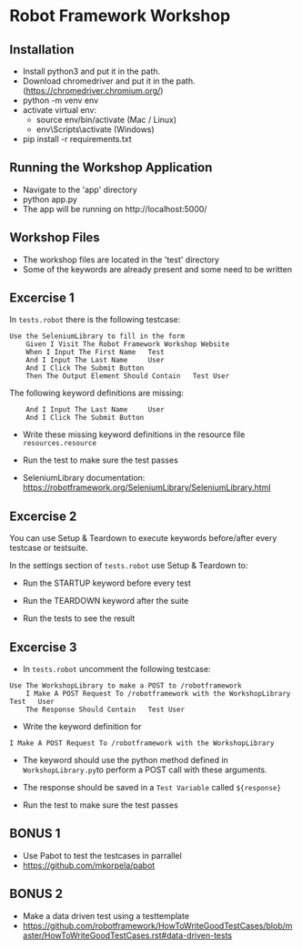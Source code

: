 Robot Framework Workshop
===============

Installation
------------

- Install python3 and put it in the path.
- Download chromedriver and put it in the path. (https://chromedriver.chromium.org/)
- python -m venv env
- activate virtual env:
    - source env/bin/activate (Mac / Linux)
    - env\Scripts\activate (Windows)
- pip install -r requirements.txt


Running the Workshop Application
------------

- Navigate to the 'app' directory
- python app.py
- The app will be running on http://localhost:5000/

Workshop Files
------------

- The workshop files are located in the 'test' directory
- Some of the keywords are already present and some need to be written

Excercise 1
------------

In ``tests.robot`` there is the following testcase:

```robotframework
Use the SeleniumLibrary to fill in the form
    Given I Visit The Robot Framework Workshop Website
    When I Input The First Name   Test
    And I Input The Last Name     User
    And I Click The Submit Button
    Then The Output Element Should Contain   Test User
```

The following keyword definitions are missing:

```robotframework
    And I Input The Last Name     User
    And I Click The Submit Button
```
    
- Write these missing keyword definitions in the resource file ``resources.resource``
- Run the test to make sure the test passes

- SeleniumLibrary documentation:
    https://robotframework.org/SeleniumLibrary/SeleniumLibrary.html


Excercise 2
------------
You can use Setup & Teardown to execute keywords before/after every testcase or testsuite.

In the settings section of ``tests.robot`` use Setup & Teardown to:
- Run the STARTUP keyword before every test
- Run the TEARDOWN keyword after the suite

- Run the tests to see the result

Excercise 3
------------
- In ``tests.robot`` uncomment the following testcase:

```robotframework
Use The WorkshopLibrary to make a POST to /robotframework
    I Make A POST Request To /robotframework with the WorkshopLibrary   Test   User
    The Response Should Contain   Test User
```

- Write the keyword definition for 
```robotframework
I Make A POST Request To /robotframework with the WorkshopLibrary
```

- The keyword should use the python method defined in ``WorkshopLibrary.py``to perform a POST call with these arguments.
- The response should be saved in a ``Test Variable`` called ``${response}``

- Run the test to make sure the test passes

BONUS 1
------------
- Use Pabot to test the testcases in parrallel
- https://github.com/mkorpela/pabot

BONUS 2
------------
- Make a data driven test using a testtemplate
- https://github.com/robotframework/HowToWriteGoodTestCases/blob/master/HowToWriteGoodTestCases.rst#data-driven-tests
